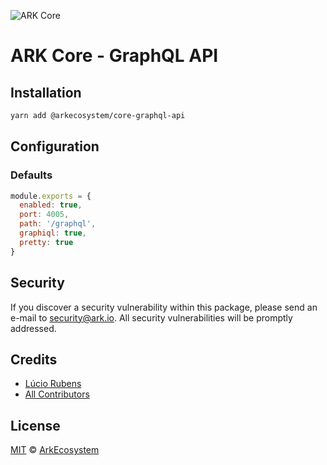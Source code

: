 ![ARK Core](https://i.imgur.com/1aP6F2o.png)

# ARK Core - GraphQL API

## Installation

```bash
yarn add @arkecosystem/core-graphql-api
```

## Configuration

### Defaults

```js
module.exports = {
  enabled: true,
  port: 4005,
  path: '/graphql',
  graphiql: true,
  pretty: true
}
```

## Security

If you discover a security vulnerability within this package, please send an e-mail to security@ark.io. All security vulnerabilities will be promptly addressed.

## Credits

- [Lúcio Rubens](https://github.com/luciorubeens)
- [All Contributors](../../../../contributors)

## License

[MIT](LICENSE) © [ArkEcosystem](https://ark.io)
